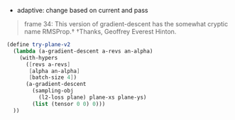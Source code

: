 
- adaptive: change based on current and pass

> frame 34: This version of gradient-descent has the somewhat cryptic name RMSProp.† †Thanks, Geoffrey Everest Hinton.

```scheme
(define try-plane-v2
  (lambda (a-gradient-descent a-revs an-alpha)
    (with-hypers
      ([revs a-revs]
       [alpha an-alpha]
       [batch-size 4])
      (a-gradient-descent
        (sampling-obj
          (l2-loss plane) plane-xs plane-ys)
        (list (tensor 0 0) 0)))
  ))
```
